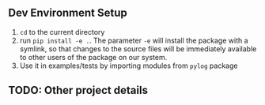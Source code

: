 ## Dev Environment Setup

1. `cd` to the current directory
2. run `pip install -e .`. The parameter `-e` will install the package with a symlink, so that changes to the source files will be immediately available to other users of the package on our system.
3. Use it in examples/tests by importing modules from `pylog` package

## TODO: Other project details
